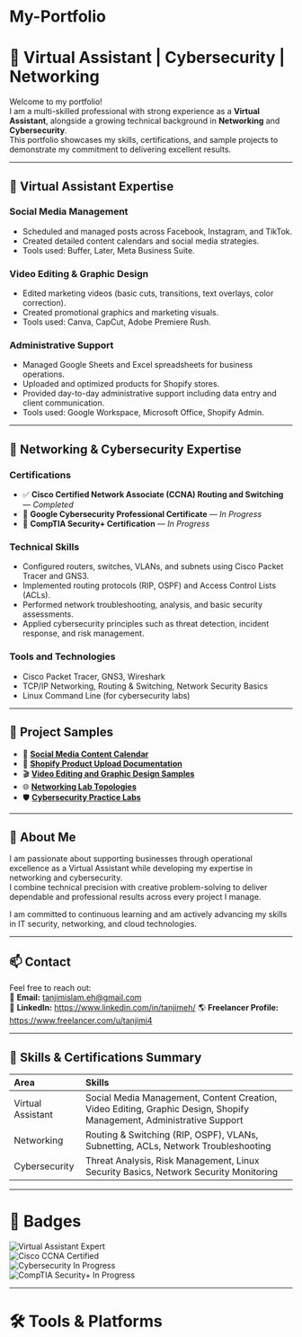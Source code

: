 # My-Portfolio
# 🌟 Virtual Assistant | Cybersecurity | Networking

Welcome to my portfolio!  
I am a multi-skilled professional with strong experience as a **Virtual Assistant**, alongside a growing technical background in **Networking** and **Cybersecurity**.  
This portfolio showcases my skills, certifications, and sample projects to demonstrate my commitment to delivering excellent results.

---

## 🔹 Virtual Assistant Expertise

### Social Media Management  
- Scheduled and managed posts across Facebook, Instagram, and TikTok.  
- Created detailed content calendars and social media strategies.  
- Tools used: Buffer, Later, Meta Business Suite.

### Video Editing & Graphic Design  
- Edited marketing videos (basic cuts, transitions, text overlays, color correction).  
- Created promotional graphics and marketing visuals.  
- Tools used: Canva, CapCut, Adobe Premiere Rush.

### Administrative Support  
- Managed Google Sheets and Excel spreadsheets for business operations.  
- Uploaded and optimized products for Shopify stores.  
- Provided day-to-day administrative support including data entry and client communication.  
- Tools used: Google Workspace, Microsoft Office, Shopify Admin.

---

## 🔹 Networking & Cybersecurity Expertise

### Certifications  
- ✅ **Cisco Certified Network Associate (CCNA) Routing and Switching** — *Completed*  
- 🚀 **Google Cybersecurity Professional Certificate** — *In Progress*  
- 🚀 **CompTIA Security+ Certification** — *In Progress*

### Technical Skills  
- Configured routers, switches, VLANs, and subnets using Cisco Packet Tracer and GNS3.  
- Implemented routing protocols (RIP, OSPF) and Access Control Lists (ACLs).  
- Performed network troubleshooting, analysis, and basic security assessments.  
- Applied cybersecurity principles such as threat detection, incident response, and risk management.

### Tools and Technologies  
- Cisco Packet Tracer, GNS3, Wireshark  
- TCP/IP Networking, Routing & Switching, Network Security Basics  
- Linux Command Line (for cybersecurity labs)

---

## 📂 Project Samples

- 📅 **[Social Media Content Calendar](https://drive.google.com/drive/folder/your_folder_id_here)**  
- 🛒 **[Shopify Product Upload Documentation](https://drive.google.com/drive/folder/your_folder_id_here)**  
- 🎬 **[Video Editing and Graphic Design Samples](https://drive.google.com/drive/folder/your_folder_id_here)**  
- 🌐 **[Networking Lab Topologies](https://drive.google.com/drive/folder/your_folder_id_here)**  
- 🛡️ **[Cybersecurity Practice Labs](https://drive.google.com/drive/folder/your_folder_id_here)**  

---

## 🚀 About Me

I am passionate about supporting businesses through operational excellence as a Virtual Assistant while developing my expertise in networking and cybersecurity.  
I combine technical precision with creative problem-solving to deliver dependable and professional results across every project I manage.

I am committed to continuous learning and am actively advancing my skills in IT security, networking, and cloud technologies.

---

## 📫 Contact

Feel free to reach out:  
📧 **Email:** tanjimislam.eh@gmail.com  
🔗 **LinkedIn:** https://www.linkedin.com/in/tanjimeh/
🌎 **Freelancer Profile:** https://www.freelancer.com/u/tanjimi4

---

## 🔖 Skills & Certifications Summary

| Area | Skills |
| :--- | :--- |
| Virtual Assistant | Social Media Management, Content Creation, Video Editing, Graphic Design, Shopify Management, Administrative Support |
| Networking | Routing & Switching (RIP, OSPF), VLANs, Subnetting, ACLs, Network Troubleshooting |
| Cybersecurity | Threat Analysis, Risk Management, Linux Security Basics, Network Security Monitoring |

---

# 🏅 Badges

![Virtual Assistant Expert](https://img.shields.io/badge/Virtual_Assistant-Expert-blue)  
![Cisco CCNA Certified](https://img.shields.io/badge/Cisco-CCNA_R&S-green)  
![Cybersecurity In Progress](https://img.shields.io/badge/Cybersecurity-Google_Professional_Certificate-yellow)  
![CompTIA Security+ In Progress](https://img.shields.io/badge/CompTIA-Security%2B-orange)

---

# 🛠️ Tools & Platforms

